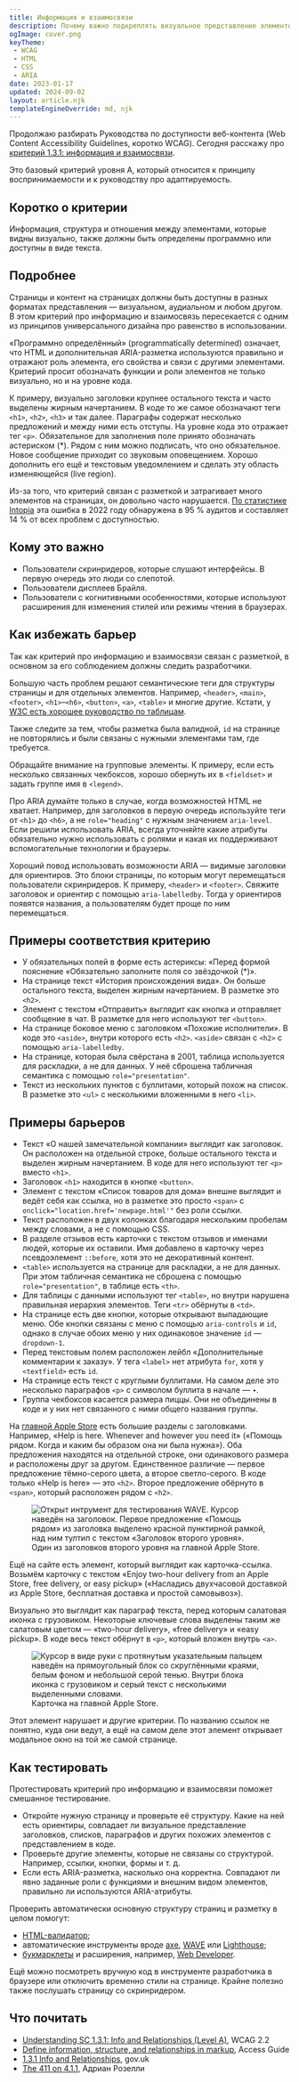 ```yaml
---
title: Информация и взаимосвязи
description: Почему важно подкреплять визуальное представление элементов правильной разметкой.
ogImage: cover.png
keyTheme:
 - WCAG
 - HTML
 - CSS
 - ARIA
date: 2023-01-17
updated: 2024-09-02
layout: article.njk
templateEngineOverride: md, njk
---
```


Продолжаю разбирать Руководства по доступности веб-контента (Web Content Accessibility Guidelines, коротко WCAG). Сегодня расскажу про [критерий 1.3.1: информация и взаимосвязи](https://www.w3.org/TR/WCAG22/#info-and-relationships).

Это базовый критерий уровня A, который относится к принципу воспринимаемости и к руководству про адаптируемость.

## Коротко о критерии

Информация, структура и отношения между элементами, которые видны визуально, также должны быть определены программно или доступны в виде текста.

## Подробнее

Страницы и контент на страницах должны быть доступны в разных форматах представления — визуальном, аудиальном и любом другом. В этом критерий про информацию и взаимосвязь пересекается с одним из принципов универсального дизайна про равенство в использовании.

«Программно определённый» (programmatically determined) означает, что HTML и дополнительная ARIA-разметка используются правильно и отражают роль элемента, его свойства и связи с другими элементами. Критерий просит обозначать функции и роли элементов не только визуально, но и на уровне кода.

К примеру, визуально заголовки крупнее остального текста и часто выделены жирным начертанием. В коде то же самое обозначают теги `<h1>`, `<h2>`, `<h3>` и так далее. Параграфы содержат несколько предложений и между ними есть отступы. На уровне кода это отражает тег `<p>`. Обязательное для заполнения поле принято обозначать астериском (*). Рядом с ним можно подписать, что оно обязательное. Новое сообщение приходит со звуковым оповещением. Хорошо дополнить его ещё и текстовым уведомлением и сделать эту область изменяющейся (live region).

Из-за того, что критерий связан с разметкой и затрагивает много элементов на страницах, он довольно часто нарушается. [По статистике Intopia](https://intopia.digital/articles/top-5-critical-accessibility-issues-in-2022/) эта ошибка в 2022 году обнаружена в 95 % аудитов и составляет 14 % от всех проблем с доступностью.

## Кому это важно

- Пользователи скринридеров, которые слушают интерфейсы. В первую очередь это люди со слепотой.
- Пользователи дисплеев Брайля.
- Пользователи с когнитивными особенностями, которые используют расширения для изменения стилей или режимы чтения в браузерах.

## Как избежать барьер

Так как критерий про информацию и взаимосвязи связан с разметкой, в основном за его соблюдением должны следить разработчики.

Большую часть проблем решают семантические теги для структуры страницы и для отдельных элементов. Например, `<header>`, `<main>`, `<footer>`, `<h1>`–`<h6>`, `<button>`, `<a>`, `<table>` и многие другие. Кстати, у [W3C есть хорошее руководство по таблицам](https://www.w3.org/WAI/tutorials/tables/).

Также следите за тем, чтобы разметка была валидной, `id` на странице не повторялись и были связаны с нужными элементами там, где требуется.

Обращайте внимание на групповые элементы. К примеру, если есть несколько связанных чекбоксов, хорошо обернуть их в `<fieldset>` и задать группе имя в `<legend>`.

Про ARIA думайте только в случае, когда возможностей HTML не хватает. Например, для заголовков в первую очередь используйте теги от `<h1>` до `<h6>`, а не `role="heading"` с нужным значением `aria-level`. Если решили использовать ARIA, всегда уточняйте какие атрибуты обязательно нужно использовать с ролями и какая их поддерживают вспомогательные технологии и браузеры.

Хороший повод использовать возможности ARIA — видимые заголовки для ориентиров. Это блоки страницы, по которым могут перемещаться пользователи скринридеров. К примеру, `<header>` и `<footer>`. Свяжите заголовок и ориентир с помощью `aria-labelledby`. Тогда у ориентиров появятся названия, а пользователям будет проще по ним перемещаться.

## Примеры соответствия критерию

- У обязательных полей в форме есть астериксы: «Перед формой пояснение «Обязательно заполните поля со звёздочкой (*)».
- На странице текст «История происхождения вида». Он больше остального текста, выделен жирным начертанием. В разметке это `<h2>`.
- Элемент с текстом «Отправить» выглядит как кнопка и отправляет сообщение в чат. В разметке для него используют тег `<button>`.
- На странице боковое меню с заголовком «Похожие исполнители». В коде это `<aside>`, внутри которого есть `<h2>`. `<aside>` связан с `<h2>` с помощью `aria-labelledby`.
- На странице, которая была свёрстана в 2001, таблица используется для раскладки, а не для данных. У неё сброшена табличная семантика с помощью `role="presentation"`.
- Текст из нескольких пунктов с буллитами, который похож на список. В разметке это `<ul>` с несколькими вложенными в него `<li>`.

## Примеры барьеров

- Текст «О нашей замечательной компании» выглядит как заголовок. Он расположен на отдельной строке, больше остального текста и выделен жирным начертанием. В коде для него используют тег `<p>` вместо `<h1>`.
- Заголовок `<h1>` находится в кнопке `<button>`.
- Элемент с текстом «Список товаров для дома» внешне выглядит и ведёт себя как ссылка, но в разметке это просто `<span>` с `onclick="location.href='newpage.html'"` без роли ссылки.
- Текст расположен в двух колонках благодаря нескольким пробелам между словами, а не с помощью CSS.
- В разделе отзывов есть карточки с текстом отзывов и именами людей, которые их оставили. Имя добавлено в карточку через псевдоэлемент `::before`, хотя это не декоративный контент.
- `<table>` используется на странице для раскладки, а не для данных. При этом табличная семантика не сброшена с помощью `role="presentation"`, в таблице есть `<th>`.
- Для таблицы с данными используют тег `<table>`, но внутри нарушена правильная иерархия элементов. Теги `<tr>` обёрнуты в `<td>`.
- На странице есть двe кнопки, которые открывают выпадающие меню. Обе кнопки связаны с меню с помощью `aria-controls` и `id`, однако в случае обоих меню у них одинаковое значение `id` — `dropdown-1`.
- Перед текстовым полем расположен лейбл «Дополнительные комментарии к заказу». У тега `<label>` нет атрибута `for`, хотя у `<textfield>` есть `id`.
- На странице есть текст с круглыми буллитами. На самом деле это несколько параграфов `<p>` с символом буллита в начале — `∙`.
- Группа чекбоксов касается размера пиццы. Они не объединены в коде и у них нет связанного с ними общего названия группы.

На [главной Apple Store](https://www.apple.com/store/) есть большие разделы с заголовками. Например, «Help is here. Whenever and however you need it» («Помощь рядом. Когда и каким бы образом она ни была нужна»). Оба предложения находятся на отдельной строке, они одинакового размера и расположены друг за другом. Единственное различие — первое предложение тёмно-серого цвета, а второе светло-серого. В коде только «Help is here» — это `<h2>`. Второе предложение обёрнуто в `<span>`, который расположен рядом с `<h2>`.

<figure class="article__image">
  <img
    class="article__image-item"
    src="images/apple-store-heading.png"
    alt="Открыт интрумент для тестирования WAVE. Курсор наведён на заголовок. Первое предложение «Помощь рядом» из заголовка выделено красной пунктирной рамкой, над ним тултип с текстом «Заголовок второго уровня»."
  >
  <figcaption class="article__image-caption">
    Один из заголовков второго уровня на главной Apple Store.
  </figcaption>
</figure>

Ещё на сайте есть элемент, который выглядит как карточка-ссылка. Возьмём карточку с текстом «Enjoy two-hour delivery from an Apple Store, free delivery, or easy pickup» («Насладись двухчасовой доставкой из Apple Store, бесплатная доставка и простой самовывоз»).

Визуально это выглядит как параграф текста, перед которым салатовая иконка с грузовиком. Некоторые ключевые слова выделены таким же салатовым цветом — «two-hour delivery», «free delivery» и «easy pickup». В коде весь текст обёрнут в `<p>`, который вложен внутрь `<a>`.

<figure class="article__image">
  <img
    class="article__image-item"
    src="images/apple-store-link.png"
    alt="Курсор в виде руки с протянутым указательным пальцем наведён на прямоугольный блок со скруглёнными краями, белым фоном и небольшой серой тенью. Внутри блока иконка с грузовиком и серый текст с несколькими выделенными словами."
  >
  <figcaption class="article__image-caption">
    Карточка на главной Apple Store.
  </figcaption>
</figure>

Этот элемент нарушает и другие критерии. По названию ссылок не понятно, куда они ведут, а ещё на самом деле этот элемент открывает модальное окно на той же самой странице.

## Как тестировать

Протестировать критерий про информацию и взаимосвязи поможет смешанное тестирование.

- Откройте нужную страницу и проверьте её структуру. Какие на ней есть ориентиры, совпадает ли визуальное представление заголовков, списков, параграфов и других похожих элементов с представлением в коде.
- Проверьте другие элементы, которые не связаны со структурой. Например, ссылки, кнопки, формы и т. д.
- Если есть ARIA-разметка, насколько она корректна. Совпадают ли явно заданные роли с функциями и внешним видом элементов, правильно ли используются ARIA-атрибуты.

Проверить автоматически основную структуру страниц и разметку в целом помогут:

- [HTML-валидатор](https://validator.w3.org);
- автоматические инструменты вроде [axe](https://www.deque.com/axe/), [WAVE](https://wave.webaim.org/) или [Lighthouse](https://developer.chrome.com/docs/lighthouse/accessibility/);
- [букмарклеты](https://accessibility-bookmarklets.org/install.html) и расширения, например, [Web Developer](https://chrispederick.com/work/web-developer/).

Ещё можно посмотреть вручную код в инструменте разработчика в браузере или отключить временно стили на странице. Крайне полезно также послушать страницу со скринридером.

## Что почитать

- [Understanding SC 1.3.1: Info and Relationships (Level A)](https://www.w3.org/WAI/WCAG22/Understanding/info-and-relationships.html), WCAG 2.2
- [Define information, structure, and relationships in markup](https://www.accessguide.io/guide/info-structure-relationships/), Access Guide
- [1.3.1 Info and Relationships](https://github.com/alphagov/wcag-primer/wiki/1.3.1/), gov.uk
- [The 411 on 4.1.1](https://adrianroselli.com/2022/12/the-411-on-4-1-1.html), Адриан Розелли
